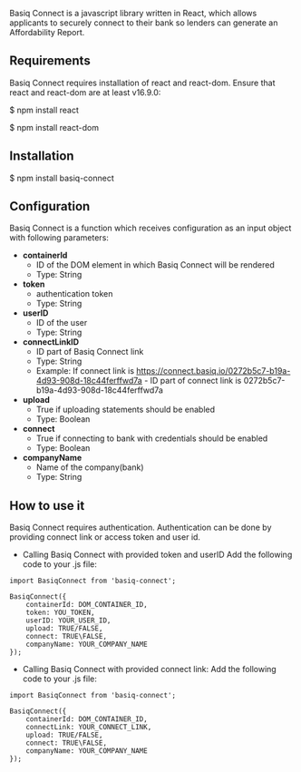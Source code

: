 Basiq Connect is a javascript library written in React, which allows applicants to securely connect to their bank so lenders can generate an Affordability Report.

## Requirements

Basiq Connect requires installation of react and react-dom. Ensure that react and react-dom are at least v16.9.0:

$ npm install react

$ npm install react-dom

## Installation

$ npm install basiq-connect

## Configuration

Basiq Connect is a function which receives configuration as an input object with following parameters:

* **containerId**
  - ID of the DOM element in which Basiq Connect will be rendered
  - Type: String
* **token**
  - authentication token
  - Type: String
* **userID**
  - ID of the user
  - Type: String
* **connectLinkID**
  - ID part of Basiq Connect link
  - Type: String
  - Example: If connect link is https://connect.basiq.io/0272b5c7-b19a-4d93-908d-18c44ferffwd7a  - ID part of connect link is 0272b5c7-b19a-4d93-908d-18c44ferffwd7a
* **upload**
  - True if uploading statements should be enabled
  - Type: Boolean
* **connect**
  - True if connecting to bank with credentials should be enabled
  - Type: Boolean 
* **companyName**
  - Name of the company(bank)
  - Type: String

## How to use it

Basiq Connect requires authentication. Authentication can be done by providing connect link or access token and user id.

- Calling Basiq Connect with provided token and userID
  Add the following code to your .js file:

```
import BasiqConnect from 'basiq-connect';

BasiqConnect({
    containerId: DOM_CONTAINER_ID,
    token: YOU_TOKEN,
    userID: YOUR_USER_ID,
    upload: TRUE/FALSE,
    connect: TRUE\FALSE,
    companyName: YOUR_COMPANY_NAME
});
```

- Calling Basiq Connect with provided connect link:
Add the following code to your .js file:

```
import BasiqConnect from 'basiq-connect';

BasiqConnect({
    containerId: DOM_CONTAINER_ID,
    connectLink: YOUR_CONNECT_LINK,
    upload: TRUE/FALSE,
    connect: TRUE\FALSE,
    companyName: YOUR_COMPANY_NAME
});

```



